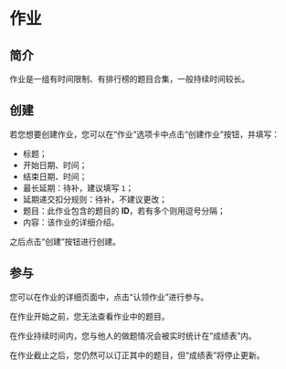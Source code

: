 # 作业

## 简介

作业是一组有时间限制、有排行榜的题目合集，一般持续时间较长。

## 创建

若您想要创建作业，您可以在“作业”选项卡中点击“创建作业”按钮，并填写：

- 标题；
- 开始日期、时间；
- 结束日期、时间；
- 最长延期：待补，建议填写 `1`；
- 延期递交扣分规则：待补，不建议更改；
- 题目：此作业包含的题目的 **ID**，若有多个则用逗号分隔；
- 内容：该作业的详细介绍。

之后点击“创建”按钮进行创建。

## 参与

您可以在作业的详细页面中，点击“认领作业”进行参与。

在作业开始之前，您无法查看作业中的题目。

在作业持续时间内，您与他人的做题情况会被实时统计在“成绩表”内。

在作业截止之后，您仍然可以订正其中的题目，但“成绩表”将停止更新。